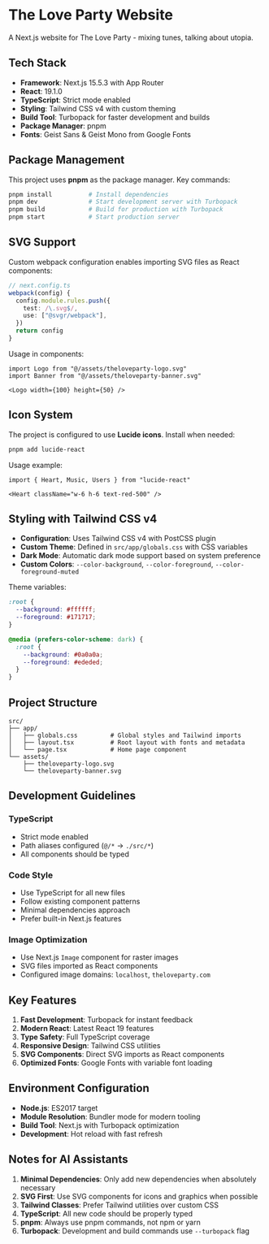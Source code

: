 # The Love Party Website

A Next.js website for The Love Party - mixing tunes, talking about utopia.

## Tech Stack

- **Framework**: Next.js 15.5.3 with App Router
- **React**: 19.1.0
- **TypeScript**: Strict mode enabled
- **Styling**: Tailwind CSS v4 with custom theming
- **Build Tool**: Turbopack for faster development and builds
- **Package Manager**: pnpm
- **Fonts**: Geist Sans & Geist Mono from Google Fonts

## Package Management

This project uses **pnpm** as the package manager. Key commands:

```bash
pnpm install          # Install dependencies
pnpm dev              # Start development server with Turbopack
pnpm build            # Build for production with Turbopack
pnpm start            # Start production server
```

## SVG Support

Custom webpack configuration enables importing SVG files as React components:

```typescript
// next.config.ts
webpack(config) {
  config.module.rules.push({
    test: /\.svg$/,
    use: ["@svgr/webpack"],
  })
  return config
}
```

Usage in components:
```tsx
import Logo from "@/assets/theloveparty-logo.svg"
import Banner from "@/assets/theloveparty-banner.svg"

<Logo width={100} height={50} />
```

## Icon System

The project is configured to use **Lucide icons**. Install when needed:

```bash
pnpm add lucide-react
```

Usage example:
```tsx
import { Heart, Music, Users } from "lucide-react"

<Heart className="w-6 h-6 text-red-500" />
```

## Styling with Tailwind CSS v4

- **Configuration**: Uses Tailwind CSS v4 with PostCSS plugin
- **Custom Theme**: Defined in `src/app/globals.css` with CSS variables
- **Dark Mode**: Automatic dark mode support based on system preference
- **Custom Colors**: `--color-background`, `--color-foreground`, `--color-foreground-muted`

Theme variables:
```css
:root {
  --background: #ffffff;
  --foreground: #171717;
}

@media (prefers-color-scheme: dark) {
  :root {
    --background: #0a0a0a;
    --foreground: #ededed;
  }
}
```

## Project Structure

```
src/
├── app/
│   ├── globals.css         # Global styles and Tailwind imports
│   ├── layout.tsx          # Root layout with fonts and metadata
│   └── page.tsx            # Home page component
└── assets/
    ├── theloveparty-logo.svg
    └── theloveparty-banner.svg
```

## Development Guidelines

### TypeScript
- Strict mode enabled
- Path aliases configured (`@/*` → `./src/*`)
- All components should be typed

### Code Style
- Use TypeScript for all new files
- Follow existing component patterns
- Minimal dependencies approach
- Prefer built-in Next.js features

### Image Optimization
- Use Next.js `Image` component for raster images
- SVG files imported as React components
- Configured image domains: `localhost`, `theloveparty.com`

## Key Features

1. **Fast Development**: Turbopack for instant feedback
2. **Modern React**: Latest React 19 features
3. **Type Safety**: Full TypeScript coverage
4. **Responsive Design**: Tailwind CSS utilities
5. **SVG Components**: Direct SVG imports as React components
6. **Optimized Fonts**: Google Fonts with variable font loading

## Environment Configuration

- **Node.js**: ES2017 target
- **Module Resolution**: Bundler mode for modern tooling
- **Build Tool**: Next.js with Turbopack optimization
- **Development**: Hot reload with fast refresh

## Notes for AI Assistants

1. **Minimal Dependencies**: Only add new dependencies when absolutely necessary
2. **SVG First**: Use SVG components for icons and graphics when possible
3. **Tailwind Classes**: Prefer Tailwind utilities over custom CSS
4. **TypeScript**: All new code should be properly typed
5. **pnpm**: Always use pnpm commands, not npm or yarn
6. **Turbopack**: Development and build commands use `--turbopack` flag